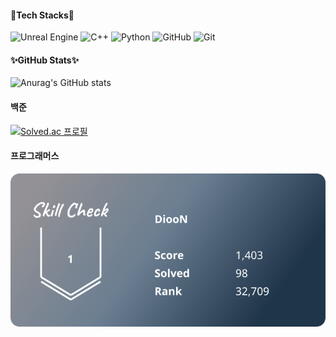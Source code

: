 #### 📖Tech Stacks📖
![Unreal Engine](https://img.shields.io/badge/unrealengine-%23313131.svg?style=for-the-badge&logo=unrealengine&logoColor=white)
![C++](https://img.shields.io/badge/c++-%2300599C.svg?style=for-the-badge&logo=c%2B%2B&logoColor=white)
![Python](https://img.shields.io/badge/python-3670A0?style=for-the-badge&logo=python&logoColor=ffdd54)
![GitHub](https://img.shields.io/badge/github-%23121011.svg?style=for-the-badge&logo=github&logoColor=white)
![Git](https://img.shields.io/badge/git-%23F05033.svg?style=for-the-badge&logo=git&logoColor=white)

#### ✨GitHub Stats✨
![Anurag's GitHub stats](https://github-readme-stats.vercel.app/api?username=dioon0000&show_icons=true&theme=gruvbox)
#### 백준
[![Solved.ac
프로필](http://mazassumnida.wtf/api/v2/generate_badge?boj=dioon0000)](https://solved.ac/dioon0000)
#### 프로그래머스
![프로그래머스 프로필](https://raw.githubusercontent.com/dioon0000/PROGRAMMERS-BADGE/master/static/result.svg)

<!--
**dioon0000/dioon0000** is a ✨ _special_ ✨ repository because its `README.md` (this file) appears on your GitHub profile.

Here are some ideas to get you started:

- 🔭 I’m currently working on ...
- 🌱 I’m currently learning ...
- 👯 I’m looking to collaborate on ...
- 🤔 I’m looking for help with ...
- 💬 Ask me about ...
- 📫 How to reach me: ...
- 😄 Pronouns: ...
- ⚡ Fun fact: ...
-->
